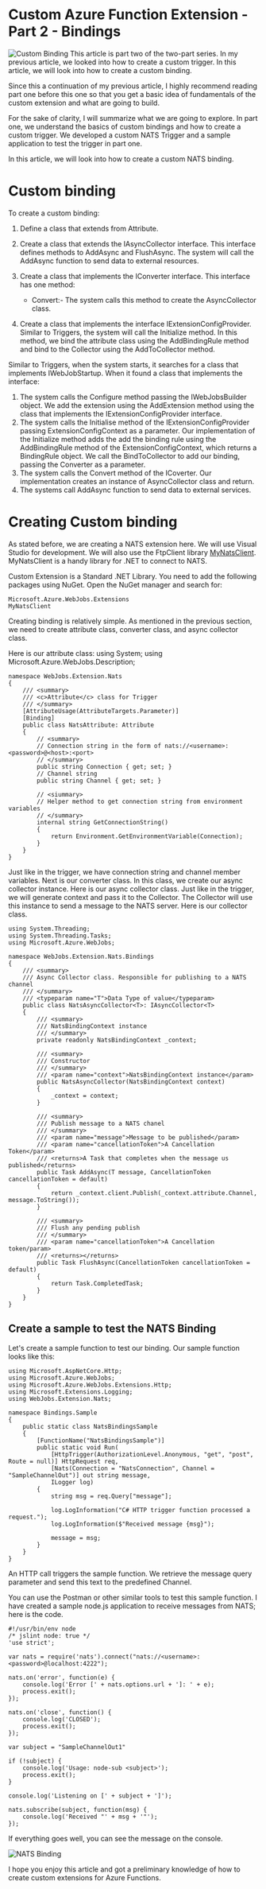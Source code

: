 # Custom Azure Function Extension - Part 2 - Bindings
![Custom Binding](https://raw.githubusercontent.com/krvarma/azure-functions-nats-extension/master/images/azfn-nats-binding.png)
This article is part two of the two-part series. In my previous article, we looked into how to create a custom trigger. In this article, we will look into how to create a custom binding. 

Since this a continuation of my previous article, I highly recommend reading part one before this one so that you get a basic idea of fundamentals of the custom extension and what are going to build.

For the sake of clarity, I will summarize what we are going to explore. In part one, we understand the basics of custom bindings and how to create a custom trigger. We developed a custom NATS Trigger and a sample application to test the trigger in part one.

In this article, we will look into how to create a custom NATS binding.

# Custom binding
To create a custom binding:

1.  Define a class that extends from Attribute.
2.  Create a class that extends the IAsyncCollector interface. This interface defines methods to AddAsync and FlushAsync. The system will call the AddAsync function to send data to external resources.
3.  Create a class that implements the IConverter interface. This interface has one method:
    -    Convert:- The system calls this method to create the AsyncCollector class.

4.  Create a class that implements the interface IExtensionConfigProvider. Similar to Triggers, the system will call the Initialize method. In this method, we bind the attribute class using the AddBindingRule method and bind to the Collector using the AddToCollector method.

Similar to Triggers, when the system starts, it searches for a class that implements IWebJobStartup. When it found a class that implements the interface:

1.  The system calls the Configure method passing the IWebJobsBuilder object. We add the extension using the AddExtension method using the class that implements the IExtensionConfigProvider interface.
2.  The system calls the Initialise method of the IExtensionConfigProvider passing ExtensionConfigContext as a parameter. Our implementation of the Initialize method adds the add the binding rule using the AddBindingRule method of the ExtensionConfigContext, which returns a BindingRule object. We call the BindToCollector to add our binding, passing the Converter as a parameter.
3.  The system calls the Convert method of the ICoverter. Our implementation creates an instance of AsyncCollector class and return.
4.  The systems call AddAsync function to send data to external services.

# Creating Custom binding

As stated before, we are creating a NATS extension here. We will use Visual Studio for development. We will also use the FtpClient library [MyNatsClient](https://github.com/danielwertheim/mynatsclient). MyNatsClient is a handy library for .NET to connect to NATS.

Custom Extension is a Standard .NET Library. You need to add the following packages using NuGet. Open the NuGet manager and search for:

    Microsoft.Azure.WebJobs.Extensions
    MyNatsClient

Creating binding is relatively simple. As mentioned in the previous section, we need to create attribute class, converter class, and async collector class.

Here is our attribute class:
using System;
using Microsoft.Azure.WebJobs.Description;

    namespace WebJobs.Extension.Nats
    {
        /// <summary>
        /// <c>Attribute</c> class for Trigger
        /// </summary>
        [AttributeUsage(AttributeTargets.Parameter)]
        [Binding]
        public class NatsAttribute: Attribute
        {
            // <summary>
            // Connection string in the form of nats://<username>:<password>@<host>:<port>
            // </summary>
            public string Connection { get; set; }
            // Channel string
            public string Channel { get; set; }
    
            // <siummary>
            // Helper method to get connection string from environment variables
            // </summary>
            internal string GetConnectionString()
            {
                return Environment.GetEnvironmentVariable(Connection);
            }
        }
    }

Just like in the trigger, we have connection string and channel member variables. Next is our converter class. In this class, we create our async collector instance. Here is our async collector class. Just like in the trigger, we will generate context and pass it to the Collector. The 
Collector will use this instance to send a message to the NATS server. Here is our collector class.

    using System.Threading;
    using System.Threading.Tasks;
    using Microsoft.Azure.WebJobs;
    
    namespace WebJobs.Extension.Nats.Bindings
    {
        /// <summary>
        /// Async Collector class. Responsible for publishing to a NATS channel
        /// </summary>
        /// <typeparam name="T">Data Type of value</typeparam>
        public class NatsAsyncCollector<T>: IAsyncCollector<T>
        {
            /// <summary>
            /// NatsBindingContext instance
            /// </summary>
            private readonly NatsBindingContext _context;
    
            /// <summary>
            /// Constructor
            /// </summary>
            /// <param name="context">NatsBindingContext instance</param>
            public NatsAsyncCollector(NatsBindingContext context)
            {
                _context = context;
            }
    
            /// <summary>
            /// Publish message to a NATS chanel
            /// </summary>
            /// <param name="message">Message to be published</param>
            /// <param name="cancellationToken">A Cancellation Token</param>
            /// <returns>A Task that completes when the message us published</returns>
            public Task AddAsync(T message, CancellationToken cancellationToken = default)
            {
                return _context.client.Publish(_context.attribute.Channel, message.ToString());
            }
    
            /// <summary>
            /// Flush any pending publish
            /// </summary>
            /// <param name="cancellationToken">A Cancellation token/param>
            /// <returns></returns>
            public Task FlushAsync(CancellationToken cancellationToken = default)
            {
                return Task.CompletedTask;
            }
        }
    }
## Create a sample to test the NATS Binding

Let's create a sample function to test our binding. Our sample function looks like this:

    using Microsoft.AspNetCore.Http;
    using Microsoft.Azure.WebJobs;
    using Microsoft.Azure.WebJobs.Extensions.Http;
    using Microsoft.Extensions.Logging;
    using WebJobs.Extension.Nats;
    
    namespace Bindings.Sample
    {
        public static class NatsBindingsSample
        {
            [FunctionName("NatsBindingsSample")]
            public static void Run(
                [HttpTrigger(AuthorizationLevel.Anonymous, "get", "post", Route = null)] HttpRequest req,
                [Nats(Connection = "NatsConnection", Channel = "SampleChannelOut")] out string message,
                ILogger log)
            {
                string msg = req.Query["message"];
    
                log.LogInformation("C# HTTP trigger function processed a request.");
                log.LogInformation($"Received message {msg}");
    
                message = msg;
            }
        }
    }
An HTTP call triggers the sample function. We retrieve the message query parameter and send this text to the predefined Channel.

You can use the Postman or other similar tools to test this sample function. I have created a sample node.js application to receive messages from NATS; here is the code.

    #!/usr/bin/env node
    /* jslint node: true */
    'use strict';
    
    var nats = require('nats').connect("nats://<username>:<password>@localhost:4222");
    
    nats.on('error', function(e) {
        console.log('Error [' + nats.options.url + ']: ' + e);
        process.exit();
    });
    
    nats.on('close', function() {
        console.log('CLOSED');
        process.exit();
    });
    
    var subject = "SampleChannelOut1"
    
    if (!subject) {
        console.log('Usage: node-sub <subject>');
        process.exit();
    }
    
    console.log('Listening on [' + subject + ']');
    
    nats.subscribe(subject, function(msg) {
        console.log('Received "' + msg + '"');
    });

If everything goes well, you can see the message on the console.

![NATS Binding](https://raw.githubusercontent.com/krvarma/azure-functions-nats-extension/master/images/natsbinding.gif)

I hope you enjoy this article and got a preliminary knowledge of how to create custom extensions for Azure Functions.